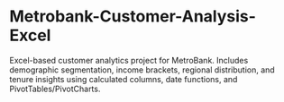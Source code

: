 # Metrobank-Customer-Analysis-Excel
Excel-based customer analytics project for MetroBank. Includes demographic segmentation, income brackets, regional distribution, and tenure insights using calculated columns, date functions, and PivotTables/PivotCharts.

